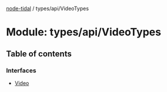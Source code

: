 [node-tidal](../README.md) / types/api/VideoTypes

# Module: types/api/VideoTypes

## Table of contents

### Interfaces

- [Video](../interfaces/types_api_VideoTypes.Video.md)
